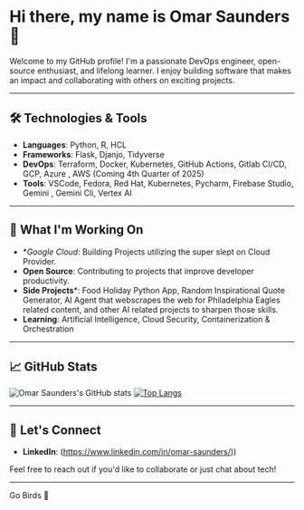 # Hi there, my name is Omar Saunders 👋

Welcome to my GitHub profile! I'm a passionate DevOps engineer, open-source enthusiast, and lifelong learner. I enjoy building software that makes an impact and collaborating with others on exciting projects.

---

## 🛠️ Technologies & Tools

- **Languages**: Python, R, HCL
- **Frameworks**: Flask, Djanjo, Tidyverse
- **DevOps**: Terraform, Docker, Kubernetes, GitHub Actions, Gitlab CI/CD, GCP, Azure , AWS (Coming 4th Quarter of 2025)
- **Tools**: VSCode, Fedora, Red Hat, Kubernetes, Pycharm, Firebase Studio, Gemini , Gemini Cli, Vertex AI

---

## 🌟 What I'm Working On

- **Google Cloud*: Building Projects utilizing the super slept on Cloud Provider. 
- **Open Source**: Contributing to projects that improve developer productivity.
- **Side Projects***: Food Holiday Python App, Random Inspirational Quote Generator, AI Agent that webscrapes the web for Philadelphia Eagles related content, and other AI related projects to sharpen those skills. 
- **Learning**: Artificial Intelligence, Cloud Security, Containerization & Orchestration

---

## 📈 GitHub Stats

![Omar Saunders's GitHub stats](https://github-readme-stats.vercel.app/api?username=OmarSaunders&show_icons=true&theme=radical)
[![Top Langs](https://github-readme-stats.vercel.app/api/top-langs/?username=OmarSaunders&layout=compact&theme=radical)](https://github.com/anuraghazra/github-readme-stats)

---

## 💬 Let's Connect

- **LinkedIn**: (https://www.linkedin.com/in/omar-saunders/))
  

Feel free to reach out if you'd like to collaborate or just chat about tech!

---


Go Birds 🦅
